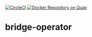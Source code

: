 [![CircleCI](https://circleci.com/gh/giantswarm/bridge-operator.svg?&style=shield)](https://circleci.com/gh/giantswarm/bridge-operator) [![Docker Repository on Quay](https://quay.io/repository/giantswarm/bridge-operator/status "Docker Repository on Quay")](https://quay.io/repository/giantswarm/bridge-operator)

# bridge-operator
